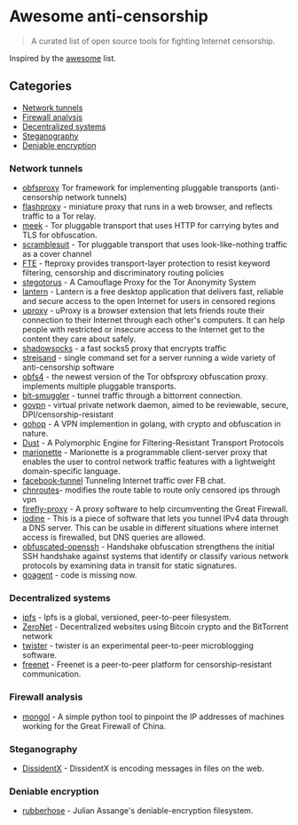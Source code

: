 # Awesome anti-censorship

> A curated list of open source tools for fighting Internet censorship.

Inspired by the [awesome](https://github.com/sindresorhus/awesome) list.

## Categories
- [Network tunnels](#network-tunnels)
- [Firewall analysis](#firewall-analysis)
- [Decentralized systems](#decentralized-systems)
- [Steganography](#steganography)
- [Deniable encryption](#deniable-encryption)

### Network tunnels
- [obfsproxy](https://git.torproject.org/pluggable-transports/obfsproxy.git) Tor framework for implementing pluggable transports (anti-censorship network tunnels)
- [flashproxy](https://crypto.stanford.edu/flashproxy/) -  miniature proxy that runs in a web browser, and reflects traffic to a Tor relay.
- [meek](https://trac.torproject.org/projects/tor/wiki/doc/meek) - Tor pluggable transport that uses HTTP for carrying bytes and TLS for obfuscation.
- [scramblesuit](http://www.cs.kau.se/philwint/scramblesuit/) - Tor pluggable transport that uses look-like-nothing traffic as a cover channel
- [FTE](https://github.com/kpdyer/fteproxy) - fteproxy provides transport-layer protection to resist keyword filtering, censorship and discriminatory routing policies
- [stegotorus](https://github.com/SRI-CSL/stegotorus) - A Camouflage Proxy for the Tor Anonymity System
- [lantern](https://github.com/getlantern/lantern) - Lantern is a free desktop application that delivers fast, reliable and secure access to the open Internet for users in censored regions
- [uproxy](https://github.com/uProxy) - uProxy is a browser extension that lets friends route their connection to their Internet through each other's computers. It can help people with restricted or insecure access to the Internet get to the content they care about safely.
- [shadowsocks](https://github.com/shadowsocks) - a fast socks5 proxy that encrypts traffic
- [streisand](https://github.com/jlund/streisand) - single command set for a server running a wide variety of anti-censorship software
- [obfs4](https://github.com/Yawning/obfs4) - the newest version of the Tor obfsproxy obfuscation proxy. implements multiple pluggable transports.
- [bit-smuggler](https://github.com/danoctavian/bit-smuggler) - tunnel traffic through a bittorrent connection.
- [govpn](https://github.com/stargrave/govpn) - virtual private network daemon, aimed to be reviewable, secure, DPI/censorship-resistant
- [gohop](https://github.com/bigeagle/gohop) - A VPN implemention in golang, with crypto and obfuscation in nature.
- [Dust](https://github.com/blanu/Dust) - A Polymorphic Engine for Filtering-Resistant Transport Protocols
- [marionette](https://github.com/kpdyer/marionette/) - Marionette is a programmable client-server proxy that enables the user to control network traffic features with a lightweight domain-specific language.
- [facebook-tunnel](https://github.com/matiasinsaurralde/facebook-tunnel) Tunneling Internet traffic over FB chat.
- [chnroutes](https://github.com/fivesheep/chnroutes)- modifies the route table to route only censored ips through vpn
- [firefly-proxy](https://github.com/yinghuocho/firefly-proxy) - A proxy software to help circumventing the Great Firewall.
- [iodine](https://github.com/yarrick/iodine) - This is a piece of software that lets you tunnel IPv4 data through a DNS server. This can be usable in different situations where internet access is firewalled, but DNS queries are allowed.
- [obfuscated-openssh](https://github.com/brl/obfuscated-openssh) - Handshake obfuscation strengthens the initial SSH handshake against systems that identify or classify various network protocols by examining data in transit for static signatures.
- [goagent](https://github.com/phuslu/goagent) - code is missing now.

### Decentralized systems
- [ipfs](https://github.com/ipfs/ipfs) - Ipfs is a global, versioned, peer-to-peer filesystem.
- [ZeroNet](https://github.com/HelloZeroNet/ZeroNet) - Decentralized websites using Bitcoin crypto and the BitTorrent network
- [twister](https://github.com/miguelfreitas/twister-core) - twister is an experimental peer-to-peer microblogging software.
- [freenet](https://github.com/freenet) - Freenet is a peer-to-peer platform for censorship-resistant communication.

### Firewall analysis
- [mongol](https://github.com/mothran/mongol) - A simple python tool to pinpoint the IP addresses of machines working for the Great Firewall of China.

### Steganography
- [DissidentX](https://github.com/bramcohen/DissidentX) - DissidentX is encoding messages in files on the web.

### Deniable encryption
- [rubberhose](https://github.com/sporkexec/rubberhose) - Julian Assange's deniable-encryption filesystem.


